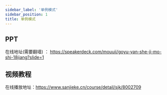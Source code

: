 ```yaml
---
sidebar_label: '单例模式'
sidebar_position: 1
title: 单例模式
---
```


## PPT

在线地址(需要翻墙) ： https://speakerdeck.com/mouuii/goyu-yan-she-ji-mo-shi-18jiang?slide=1

## 视频教程

在线播放地址：https://www.sanjieke.cn/course/detail/sjk/8002709

